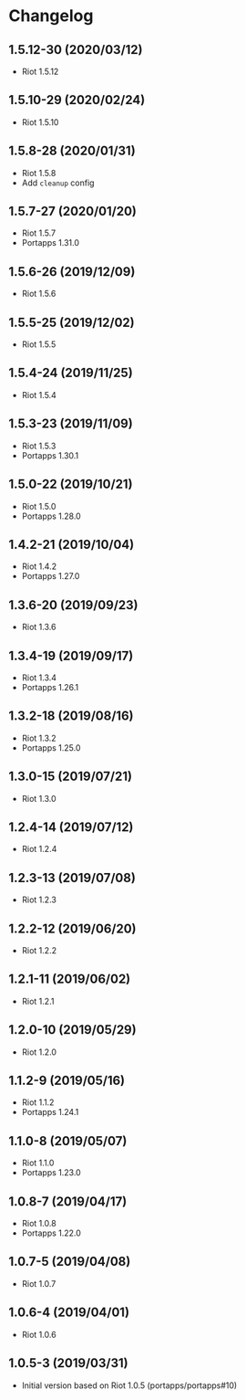 # Changelog

## 1.5.12-30 (2020/03/12)

* Riot 1.5.12

## 1.5.10-29 (2020/02/24)

* Riot 1.5.10

## 1.5.8-28 (2020/01/31)

* Riot 1.5.8
* Add `cleanup` config

## 1.5.7-27 (2020/01/20)

* Riot 1.5.7
* Portapps 1.31.0

## 1.5.6-26 (2019/12/09)

* Riot 1.5.6

## 1.5.5-25 (2019/12/02)

* Riot 1.5.5

## 1.5.4-24 (2019/11/25)

* Riot 1.5.4

## 1.5.3-23 (2019/11/09)

* Riot 1.5.3
* Portapps 1.30.1

## 1.5.0-22 (2019/10/21)

* Riot 1.5.0
* Portapps 1.28.0

## 1.4.2-21 (2019/10/04)

* Riot 1.4.2
* Portapps 1.27.0

## 1.3.6-20 (2019/09/23)

* Riot 1.3.6

## 1.3.4-19 (2019/09/17)

* Riot 1.3.4
* Portapps 1.26.1

## 1.3.2-18 (2019/08/16)

* Riot 1.3.2
* Portapps 1.25.0

## 1.3.0-15 (2019/07/21)

* Riot 1.3.0

## 1.2.4-14 (2019/07/12)

* Riot 1.2.4

## 1.2.3-13 (2019/07/08)

* Riot 1.2.3

## 1.2.2-12 (2019/06/20)

* Riot 1.2.2

## 1.2.1-11 (2019/06/02)

* Riot 1.2.1

## 1.2.0-10 (2019/05/29)

* Riot 1.2.0

## 1.1.2-9 (2019/05/16)

* Riot 1.1.2
* Portapps 1.24.1

## 1.1.0-8 (2019/05/07)

* Riot 1.1.0
* Portapps 1.23.0

## 1.0.8-7 (2019/04/17)

* Riot 1.0.8
* Portapps 1.22.0

## 1.0.7-5 (2019/04/08)

* Riot 1.0.7

## 1.0.6-4 (2019/04/01)

* Riot 1.0.6

## 1.0.5-3 (2019/03/31)

* Initial version based on Riot 1.0.5 (portapps/portapps#10)
